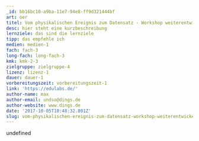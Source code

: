 ```yaml
---
_id: bb16bc10-a9ba-11e7-94e8-ff9d321444bf
art: oer
titel: Vom physikalischen Ereignis zum Datensatz - Workshop weiterentwickeln
desc: hier steht eine kurzbeschreibung
lernziele: das sind die lernziele
tipp: das empfehle ich
medien: medien-1
fach: fach-3
long-fach: long-fach-3
kmk: kmk-2-3
zielgruppe: zielgruppe-4
lizenz: lizenz-1
dauer: dauer-1
vorbereitungszeit: vorbereitungszeit-1
link: 'https://edulabs.de/'
author-name: max
author-email: undso@dings.de
author-website: www.dings.de
date: '2017-10-05T10:48:32.801Z'
slug: vom-physikalischen-ereignis-zum-datensatz-workshop-weiterentwickeln
---
```

undefined
